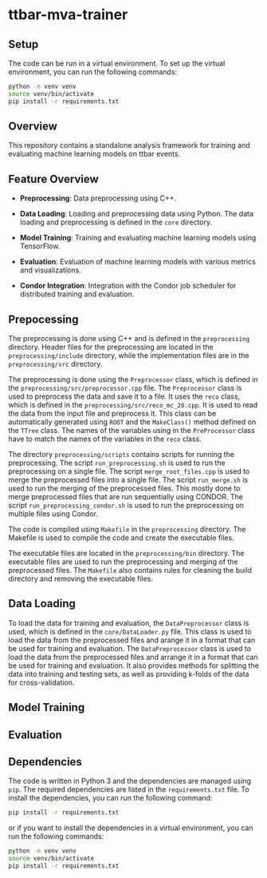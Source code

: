 # ttbar-mva-trainer

## Setup

The code can be run in a virtual environment. To set up the virtual environment, you can run the following commands:

```bash
python -m venv venv
source venv/bin/activate
pip install -r requirements.txt
```

## Overview
This repository contains a standalone analysis framework for training and evaluating machine learning models on ttbar events.

## Feature Overview

- **Preprocessing**: Data preprocessing using C++.

- **Data Loading**: Loading and preprocessing data using Python. The data loading and preprocessing is defined in the `core` directory.

- **Model Training**: Training and evaluating machine learning models using TensorFlow. 

- **Evaluation**: Evaluation of machine learning models with various metrics and visualizations.

- **Condor Integration**: Integration with the Condor job scheduler for distributed training and evaluation.


## Prepocessing
The preprocessing is done using C++ and is defined in the `preprocessing` directory. Header files for the preprocessing are located in the `preprocessing/include` directory, while the implementation files are in the `preprocessing/src` directory.

The preprocessing is done using the `Preprocessor` class, which is defined in the `preprocessing/src/preprocessor.cpp` file. The `Preprocessor` class is used to preprocess the data and save it to a file.
It uses the `reco` class, which is defined in the `preprocessing/src/reco_mc_20.cpp`. It is used to read the data from the input file and preprocess it. This class can be automatically generated using `ROOT` and the `MakeClass()` method defined on the `TTree` class. The names of the variables using in the `PreProcessor` class have to match the names of the variables in the `reco` class.

The directory `preprocessing/scripts` contains scripts for running the preprocessing. The script `run_preprocessing.sh` is used to run the preprocessing on a single file. The script `merge_root_files.cpp` is used to merge the preprocessed files into a single file. The script `run_merge.sh` is used to run the merging of the preprocessed files. This mostly done to merge preprocessed files that are run sequentially using CONDOR. The script `run_preprocessing_condor.sh` is used to run the preprocessing on multiple files using Condor.

The code is compiled using `Makefile` in the `preprocessing` directory. The Makefile is used to compile the code and create the executable files.

The executable files are located in the `preprocessing/bin` directory. The executable files are used to run the preprocessing and merging of the preprocessed files. The `Makefile` also contains rules for cleaning the build directory and removing the executable files.

## Data Loading
To load the data for training and evaluation, the `DataPreprocessor` class is used, which is defined in the `core/DataLoader.py` file. This class is used to load the data from the preprocessed files and arange it in a format that can be used for training and evaluation. The `DataPreprocessor` class is used to load the data from the preprocessed files and arrange it in a format that can be used for training and evaluation. It also provides methods for splitting the data into training and testing sets, as well as providing k-folds of the data for cross-validation.

## Model Training




## Evaluation





## Dependencies
The code is written in Python 3 and the dependencies are managed using `pip`. The required dependencies are listed in the `requirements.txt` file. To install the dependencies, you can run the following command:

```bash
pip install -r requirements.txt
```

or if you want to install the dependencies in a virtual environment, you can run the following commands:

```bash
python -m venv venv
source venv/bin/activate
pip install -r requirements.txt
```
